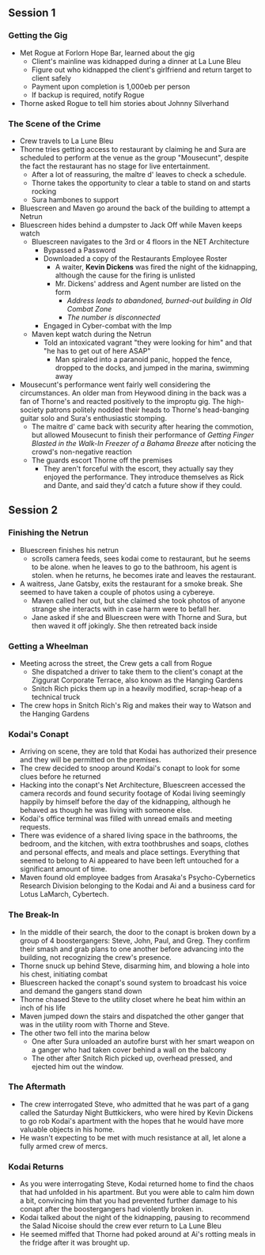 ## Session 1
### Getting the Gig
- Met Rogue at Forlorn Hope Bar, learned about the gig
	- Client's mainline was kidnapped during a dinner at La Lune Bleu
	- Figure out who kidnapped the client's girlfriend and return target to client safely
	- Payment upon completion is 1,000eb per person
	- If backup is required, notify Rogue
- Thorne asked Rogue to tell him stories about Johnny Silverhand
### The Scene of the Crime
- Crew travels to La Lune Bleu
- Thorne tries getting access to restaurant by claiming he and Sura are scheduled to perform at the venue as the group "Mousecunt", despite the fact the restaurant has no stage for live entertainment.
	-  After a lot of reassuring, the maître d' leaves to check a schedule.
	- Thorne takes the opportunity to clear a table to stand on and starts rocking
	- Sura hambones to support
- Bluescreen and Maven go around the back of the building to attempt a Netrun
- Bluescreen hides behind a dumpster to Jack Off while Maven keeps watch
	- Bluescreen navigates to the 3rd or 4 floors in the NET Architecture
		- Bypassed a Password
		- Downloaded a copy of the Restaurants Employee Roster
			- A waiter, **Kevin Dickens** was fired the night of the kidnapping, although the cause for the firing is unlisted
			- Mr. Dickens' address and Agent number are listed on the form
				- *Address leads to abandoned, burned-out building in Old Combat Zone*
				- *The number is disconnected*
		- Engaged in Cyber-combat with the Imp
	- Maven kept watch during the Netrun
		- Told an intoxicated vagrant "they were looking for him" and that "he has to get out of here ASAP"
			- Man spiraled into a paranoid panic, hopped the fence, dropped to the docks, and jumped in the marina, swimming away
-  Mousecunt's performance went fairly well considering the circumstances. An older man from Heywood dining in the back was a fan of Thorne's and reacted positively to the improptu gig. The high-society patrons politely nodded their heads to Thorne's head-banging guitar solo and Sura's enthusiastic stomping.
	- The maitre d' came back with security after hearing the commotion, but allowed Mousecunt to finish their performance of *Getting Finger Blasted in the Walk-In Freezer of a Bahama Breeze* after noticing the crowd's non-negative reaction
	- The guards escort Thorne off the premises
		- They aren't forceful with the escort, they actually say they enjoyed the performance. They introduce themselves as Rick and Dante, and said they'd catch a future show if they could.

## Session 2
### Finishing the Netrun
- Bluescreen finishes his netrun
	- scrolls camera feeds, sees kodai come to restaurant, but he seems to be alone. when he leaves to go to the bathroom, his agent is stolen. when he returns, he becomes irate and leaves the restaurant.
- A waitress, Jane Gatsby, exits the restaurant for a smoke break. She seemed to have taken a couple of photos using a cybereye.
	- Maven called her out, but she claimed she took photos of anyone strange she interacts with in case harm were to befall her.
	- Jane asked if she and Bluescreen were with Thorne and Sura, but then waved it off jokingly. She then retreated back inside
### Getting a Wheelman
- Meeting across the street, the Crew gets a call from Rogue
	- She dispatched a driver to take them to the client's conapt at the Ziggurat Corporate Terrace, also known as the Hanging Gardens
	- Snitch Rich picks them up in a heavily modified, scrap-heap of a technical truck
- The crew hops in Snitch Rich's Rig and makes their way to Watson and the Hanging Gardens
### Kodai's Conapt
- Arriving on scene, they are told that Kodai has authorized their presence and they will be permitted on the premises.
- The crew decided to snoop around Kodai's conapt to look for some clues before he returned
- Hacking into the conapt's Net Architecture, Bluescreen accessed the camera records and found security footage of Kodai living seemingly happily by himself before the day of the kidnapping, although he behaved as though he was living with someone else.
- Kodai's office terminal was filled with unread emails and meeting requests.
- There was evidence of a shared living space in the bathrooms, the bedroom, and the kitchen, with extra toothbrushes and soaps, clothes and personal effects, and meals and place settings. Everything that seemed to belong to Ai appeared to have been left untouched for a significant amount of time.
- Maven found old employee badges from Arasaka's Psycho-Cybernetics Research Division belonging to the Kodai and Ai and a business card for Lotus LaMarch, Cybertech.
### The Break-In
- In the middle of their search, the door to the conapt is broken down by a group of 4 boostergangers: Steve, John, Paul, and Greg. They confirm their smash and grab plans to one another before advancing into the building, not recognizing the crew's presence.
- Thorne snuck up behind Steve, disarming him, and blowing a hole into his chest, initiating combat
- Bluescreen hacked the conapt's sound system to broadcast his voice and demand the gangers stand down
- Thorne chased Steve to the utility closet where he beat him within an inch of his life
- Maven jumped down the stairs and dispatched the other ganger that was in the utility room with Thorne and Steve.
- The other two fell into the marina below
	- One after Sura unloaded an autofire burst with her smart weapon on a ganger who had taken cover behind a wall on the balcony
	- The other after Snitch Rich picked up, overhead pressed, and ejected him out the window.
### The Aftermath
- The crew interrogated Steve, who admitted that he was part of a gang called the Saturday Night Buttkickers, who were hired by Kevin Dickens to go rob Kodai's apartment with the hopes that he would have more valuable objects in his home.
- He wasn't expecting to be met with much resistance at all, let alone a fully armed crew of mercs.
### Kodai Returns
- As you were interrogating Steve, Kodai returned home to find the chaos that had unfolded in his apartment. But you were able to calm him down a bit, convincing him that you had prevented further damage to his conapt after the boostergangers had violently broken in.
- Kodai talked about the night of the kidnapping, pausing to recommend the Salad Nicoise should the crew ever return to La Lune Bleu
- He seemed miffed that Thorne had poked around at Ai's rotting meals in the fridge after it was brought up.
